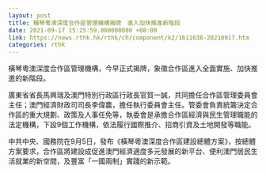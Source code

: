 ```yaml
---
layout: post
title: 橫琴粵澳深度合作區管理機構揭牌　進入加快推進新階段
date: 2021-09-17 15:25:59.000000000 +08:00
link: https://news.rthk.hk/rthk/ch/component/k2/1611038-20210917.htm
categories: rthk
---
```


橫琴粵澳深度合作區管理機構，今早正式揭牌，象徵合作區進入全面實施、加快推進的新階段。

廣東省省長馬興瑞及澳門特別行政區行政長官賀一誠，共同擔任合作區管理委員會主任；澳門經濟財政司司長李偉農，擔任執行委員會主任。管委會負責統籌決定合作區的重大規劃、政策及人事任免等，執委會是承擔合作區經濟與民生管理職能的法定機構，下設9個工作機構，依法履行國際推介、招商引資及土地開發等職能。

中共中央、國務院在9月5日，發布《橫琴粵澳深度合作區建設總體方案》，按總體方案要求，合作區將建設成促進澳門經濟適度多元發展的新平台、便利澳門居民生活就業的新空間，及豐富「一國兩制」實踐的新示範。
